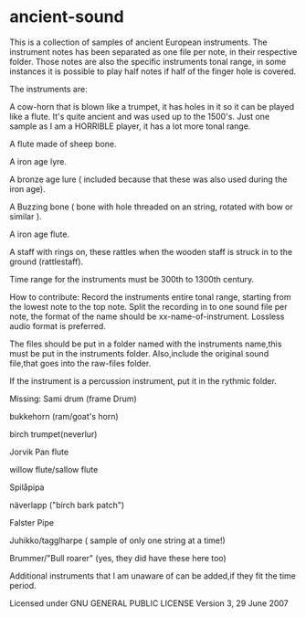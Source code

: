 # ancient-sound
This is a collection of samples of ancient European instruments.  The instrument notes has been separated as one file per note, in their respective folder. Those notes are also the specific instruments tonal range, in some instances it is possible to play half notes if half of the finger hole is covered.

The instruments are:

A cow-horn that is blown like a trumpet, it has holes in it so it can be played like a flute. It's quite ancient and was used up to the 1500's. Just one sample as I am a HORRIBLE player, it has a lot more tonal range.

A flute made of sheep bone.

A iron age lyre.

A bronze age lure ( included because that these was also used during the iron age).

A Buzzing bone ( bone with hole threaded on an string, rotated with bow or similar ).

A iron age flute.

A staff with rings on, these rattles when the wooden staff is struck in to the ground (rattlestaff).

Time range for the instruments must be 300th to 1300th century.

How to contribute:
Record the instruments entire tonal range, starting from the lowest note to the top note.
Split the recording in to one sound file per note,
the format of the name should be xx-name-of-instrument. 
Lossless audio format is preferred.

The files should be put in a folder named with the instruments name,this must be put in the instruments folder.
Also,include the original sound file,that goes into the raw-files folder.

If the instrument is a percussion instrument, put it in the rythmic folder.


Missing:
Sami drum (frame Drum)

bukkehorn (ram/goat's horn)

birch trumpet(neverlur)

Jorvik Pan flute

willow flute/sallow flute

Spilåpipa

näverlapp ("birch bark patch")

Falster Pipe

Juhikko/tagglharpe ( sample of only one string at a time!)

Brummer/"Bull roarer" (yes, they did have these here too)

Additional instruments that I am unaware of can be added,if they fit the time period.


Licensed under 
GNU GENERAL PUBLIC LICENSE
Version 3, 29 June 2007
